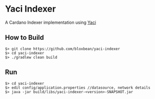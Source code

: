 # Yaci Indexer

A Cardano Indexer implementation using [Yaci](https://github.com/bloxbean/yaci)

## How to Build

```
$> git clone https://github.com/bloxbean/yaci-indexer
$> cd yaci-indexer
$> ./gradlew clean build
```

## Run

```
$> cd yaci-indexer
$> edit config/application.properties //datasource, network details
$> java -jar build/libs/yaci-indexer-<version>-SNAPSHOT.jar 
```
